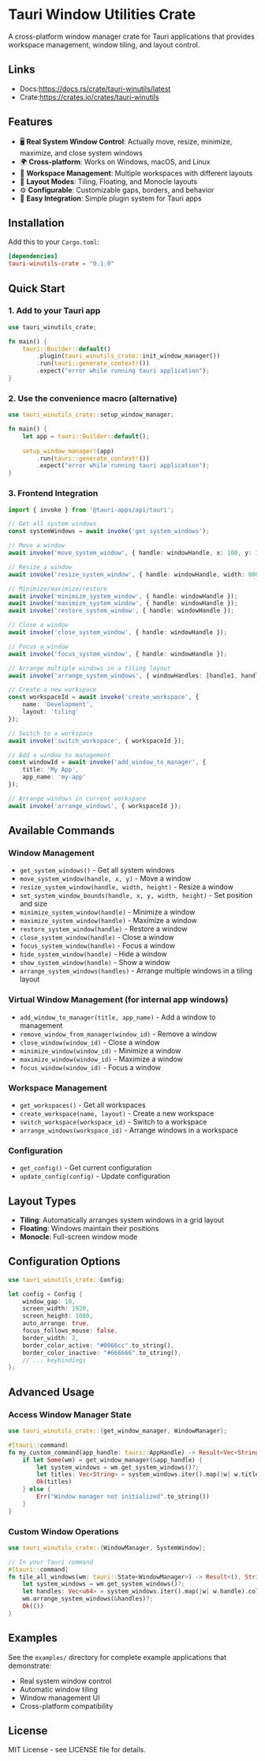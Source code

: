 # Tauri Window Utilities Crate

A cross-platform window manager crate for Tauri applications that provides workspace management, window tiling, and layout control.

## Links

- Docs:https://docs.rs/crate/tauri-winutils/latest
- Crate:https://crates.io/crates/tauri-winutils

## Features

- 🖥️ **Real System Window Control**: Actually move, resize, minimize, maximize, and close system windows
- 🌍 **Cross-platform**: Works on Windows, macOS, and Linux
- 🏢 **Workspace Management**: Multiple workspaces with different layouts
- 📐 **Layout Modes**: Tiling, Floating, and Monocle layouts
- ⚙️ **Configurable**: Customizable gaps, borders, and behavior
- 🎯 **Easy Integration**: Simple plugin system for Tauri apps

## Installation

Add this to your `Cargo.toml`:

```toml
[dependencies]
tauri-winutils-crate = "0.1.0"
```

## Quick Start

### 1. Add to your Tauri app

```rust
use tauri_winutils_crate;

fn main() {
    tauri::Builder::default()
        .plugin(tauri_winutils_crate::init_window_manager())
        .run(tauri::generate_context!())
        .expect("error while running tauri application");
}
```

### 2. Use the convenience macro (alternative)

```rust
use tauri_winutils_crate::setup_window_manager;

fn main() {
    let app = tauri::Builder::default();
    
    setup_window_manager!(app)
        .run(tauri::generate_context!())
        .expect("error while running tauri application");
}
```

### 3. Frontend Integration

```typescript
import { invoke } from '@tauri-apps/api/tauri';

// Get all system windows
const systemWindows = await invoke('get_system_windows');

// Move a window
await invoke('move_system_window', { handle: windowHandle, x: 100, y: 100 });

// Resize a window
await invoke('resize_system_window', { handle: windowHandle, width: 800, height: 600 });

// Minimize/maximize/restore
await invoke('minimize_system_window', { handle: windowHandle });
await invoke('maximize_system_window', { handle: windowHandle });
await invoke('restore_system_window', { handle: windowHandle });

// Close a window
await invoke('close_system_window', { handle: windowHandle });

// Focus a window
await invoke('focus_system_window', { handle: windowHandle });

// Arrange multiple windows in a tiling layout
await invoke('arrange_system_windows', { windowHandles: [handle1, handle2, handle3] });

// Create a new workspace
const workspaceId = await invoke('create_workspace', {
    name: 'Development',
    layout: 'tiling'
});

// Switch to a workspace
await invoke('switch_workspace', { workspaceId });

// Add a window to management
const windowId = await invoke('add_window_to_manager', {
    title: 'My App',
    app_name: 'my-app'
});

// Arrange windows in current workspace
await invoke('arrange_windows', { workspaceId });
```

## Available Commands

### Window Management
- `get_system_windows()` - Get all system windows
- `move_system_window(handle, x, y)` - Move a window
- `resize_system_window(handle, width, height)` - Resize a window
- `set_system_window_bounds(handle, x, y, width, height)` - Set position and size
- `minimize_system_window(handle)` - Minimize a window
- `maximize_system_window(handle)` - Maximize a window
- `restore_system_window(handle)` - Restore a window
- `close_system_window(handle)` - Close a window
- `focus_system_window(handle)` - Focus a window
- `hide_system_window(handle)` - Hide a window
- `show_system_window(handle)` - Show a window
- `arrange_system_windows(handles)` - Arrange multiple windows in a tiling layout

### Virtual Window Management (for internal app windows)
- `add_window_to_manager(title, app_name)` - Add a window to management
- `remove_window_from_manager(window_id)` - Remove a window
- `close_window(window_id)` - Close a window
- `minimize_window(window_id)` - Minimize a window
- `maximize_window(window_id)` - Maximize a window
- `focus_window(window_id)` - Focus a window

### Workspace Management
- `get_workspaces()` - Get all workspaces
- `create_workspace(name, layout)` - Create a new workspace
- `switch_workspace(workspace_id)` - Switch to a workspace
- `arrange_windows(workspace_id)` - Arrange windows in a workspace

### Configuration
- `get_config()` - Get current configuration
- `update_config(config)` - Update configuration

## Layout Types

- **Tiling**: Automatically arranges system windows in a grid layout
- **Floating**: Windows maintain their positions
- **Monocle**: Full-screen window mode

## Configuration Options

```rust
use tauri_winutils_crate::Config;

let config = Config {
    window_gap: 10,
    screen_width: 1920,
    screen_height: 1080,
    auto_arrange: true,
    focus_follows_mouse: false,
    border_width: 2,
    border_color_active: "#0066cc".to_string(),
    border_color_inactive: "#666666".to_string(),
    // ... keybindings
};
```

## Advanced Usage

### Access Window Manager State

```rust
use tauri_winutils_crate::{get_window_manager, WindowManager};

#[tauri::command]
fn my_custom_command(app_handle: tauri::AppHandle) -> Result<Vec<String>, String> {
    if let Some(wm) = get_window_manager(&app_handle) {
        let system_windows = wm.get_system_windows()?;
        let titles: Vec<String> = system_windows.iter().map(|w| w.title.clone()).collect();
        Ok(titles)
    } else {
        Err("Window manager not initialized".to_string())
    }
}
```

### Custom Window Operations

```rust
use tauri_winutils_crate::{WindowManager, SystemWindow};

// In your Tauri command
#[tauri::command]
fn tile_all_windows(wm: tauri::State<WindowManager>) -> Result<(), String> {
    let system_windows = wm.get_system_windows()?;
    let handles: Vec<u64> = system_windows.iter().map(|w| w.handle).collect();
    wm.arrange_system_windows(&handles)?;
    Ok(())
}
```

## Examples

See the `examples/` directory for complete example applications that demonstrate:
- Real system window control
- Automatic window tiling
- Window management UI
- Cross-platform compatibility

## License

MIT License - see LICENSE file for details.
